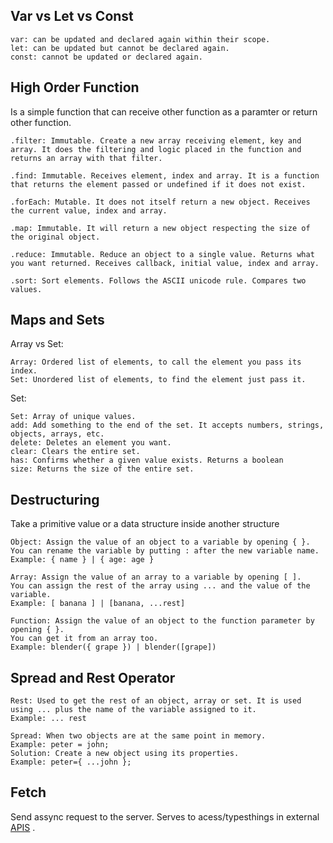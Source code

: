 
## Var vs Let vs Const
	var: can be updated and declared again within their scope.
	let: can be updated but cannot be declared again.
	const: cannot be updated or declared again.

## High Order Function
Is a simple function that can receive other function as a paramter or return other function.

	.filter: Immutable. Create a new array receiving element, key and array. It does the filtering and logic placed in the function and returns an array with that filter.
	
	.find: Immutable. Receives element, index and array. It is a function that returns the element passed or undefined if it does not exist.
	
	.forEach: Mutable. It does not itself return a new object. Receives the current value, index and array.
	
	.map: Immutable. It will return a new object respecting the size of the original object.
	
	.reduce: Immutable. Reduce an object to a single value. Returns what you want returned. Receives callback, initial value, index and array.
	
	.sort: Sort elements. Follows the ASCII unicode rule. Compares two values.

## Maps and Sets
Array vs Set:

	Array: Ordered list of elements, to call the element you pass its index.
	Set: Unordered list of elements, to find the element just pass it.

Set:

	Set: Array of unique values.
	add: Add something to the end of the set. It accepts numbers, strings, objects, arrays, etc.
	delete: Deletes an element you want.
	clear: Clears the entire set.
	has: Confirms whether a given value exists. Returns a boolean
	size: Returns the size of the entire set.


## Destructuring
Take a primitive value or a data structure inside another structure

	Object: Assign the value of an object to a variable by opening { }.
	You can rename the variable by putting : after the new variable name.
	Example: { name } | { age: age }
	
	Array: Assign the value of an array to a variable by opening [ ].
	You can assign the rest of the array using ... and the value of the variable.
	Example: [ banana ] | [banana, ...rest]
	
	Function: Assign the value of an object to the function parameter by opening { }.
	You can get it from an array too.
	Example: blender({ grape }) | blender([grape])

## Spread and Rest Operator

	Rest: Used to get the rest of an object, array or set. It is used using ... plus the name of the variable assigned to it.
	Example: ... rest
	
	Spread: When two objects are at the same point in memory.
	Example: peter = john;
	Solution: Create a new object using its properties.
	Example: peter={ ...john };

## Fetch
Send assync request to the server. Serves to acess/typesthings in external [APIS](obsidian://open?vault=study-notes&file=Api%20Rest%20and%20RestFul) .